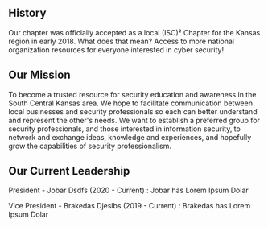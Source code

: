 ## History

Our chapter was officially accepted as a local (ISC)² Chapter for the Kansas region in early 2018.
What does that mean? Access to more national organization resources for everyone interested in cyber security! 

## Our Mission
To become a trusted resource for security education and awareness in the South Central Kansas area. We hope to facilitate communication between local businesses and security professionals so each can better understand and represent the other's needs. We want to establish a preferred group for security professionals, and those interested in information security, to network and exchange ideas, knowledge and experiences, and hopefully grow the capabilities of security professionalism.

## Our Current Leadership

President - Jobar Dsdfs (2020 - Current)
: Jobar has Lorem Ipsum Dolar


Vice President - Brakedas Djeslbs (2019 - Current)
: Brakedas has Lorem Ipsum Dolar